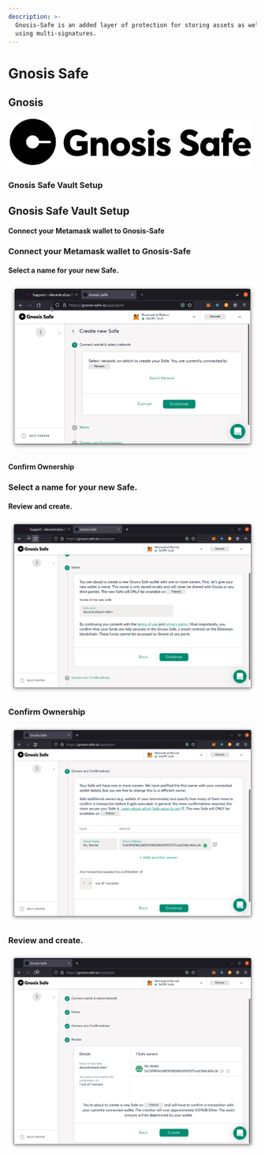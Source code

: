 ```yaml
---
description: >-
  Gnosis-Safe is an added layer of protection for storing assets as well as
  using multi-signatures.
---
```


# Gnosis Safe

## Gnosis

![](<../../.gitbook/assets/gnosis (1).png>)

### Gnosis Safe Vault Setup

## Gnosis Safe Vault Setup

#### Connect your Metamask wallet to Gnosis-Safe

### Connect your Metamask wallet to Gnosis-Safe

#### Select a name for your new Safe.

![](../../.gitbook/assets/gnosis-step-1.png)

#### Confirm Ownership

### Select a name for your new Safe.

#### Review and create.

![](../../.gitbook/assets/gnosis-step-2.png)

### Confirm Ownership

![](<../../.gitbook/assets/gnosis-step-3 (1).png>)

### Review and create.

![](<../../.gitbook/assets/gnosis-step-4 (1).png>)
